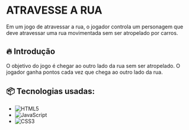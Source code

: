 # ATRAVESSE A RUA
Em um jogo de atravessar a rua, o jogador controla um personagem que deve atravessar uma rua movimentada sem ser atropelado por carros.

## 🔥 Introdução 
O objetivo do jogo é chegar ao outro lado da rua sem ser atropelado. O jogador ganha pontos cada vez que chega ao outro lado da rua.

## 📦 Tecnologias usadas:
* ![HTML5](https://img.shields.io/badge/html5-%23E34F26.svg?style=for-the-badge&logo=html5&logoColor=white)
* ![JavaScript](https://img.shields.io/badge/javascript-%23323330.svg?style=for-the-badge&logo=javascript&logoColor=%23F7DF1E)
* ![CSS3](https://img.shields.io/badge/css3-%231572B6.svg?style=for-the-badge&logo=css3&logoColor=white)
